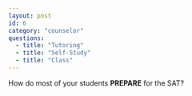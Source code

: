 ```yaml
---
layout: post
id: 6
category: "counselor"
questions:
  - title: "Tutoring"
  - title: "Self-Study"
  - title: "Class"
---
```

How do most of your students **PREPARE** for the SAT?
